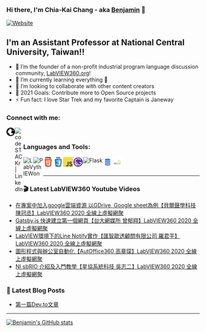 ### Hi there, I'm Chia-Kai Chang - aka [Benjamin][website] 👋

[![Website](https://img.shields.io/website?label=cckai.org&style=for-the-badge&url=https%3A%2F%2Fcckai.org)](https://cckai.org)
<!-- [![Twitter Follow](https://img.shields.io/twitter/follow/codeSTACKr?color=1DA1F2&logo=twitter&style=for-the-badge)](https://twitter.com/intent/follow?original_referer=https%3A%2F%2Fgithub.com%2FcodeSTACKr&screen_name=codeSTACKr) -->

## I'm an Assistant Professor at National Central University, Taiwan!!

- 🔭 I’m the founder of a non-profit industrial program language discussion community, [LabVIEW360.org](https://labview360.org)!
- 🌱 I’m currently learning everything 🤣
- 👯 I’m looking to collaborate with other content creators
- 🥅 2021 Goals: Contribute more to Open Source projects
- ⚡ Fun fact: I love Star Trek and my favorite Captain is Janeway

### Connect with me:

[<img align="left" alt="cckai.org" width="22px" src="https://raw.githubusercontent.com/iconic/open-iconic/master/svg/globe.svg" />][website]
[<img align="left" alt="codeSTACKr | LinkedIn" width="22px" src="https://cdn.jsdelivr.net/npm/simple-icons@v3/icons/linkedin.svg" />][linkedin]

<br />

### Languages and Tools:
[<img align="left" alt="LabVIEW" width="26px" src="https://cdn.worldvectorlogo.com/logos/national-instruments-labview.svg" />](https://www.youtube.com/c/LabVIEW360org)
[<img align="left" alt="Python" width="26px" src="https://upload.wikimedia.org/wikipedia/commons/thumb/c/c3/Python-logo-notext.svg/2048px-Python-logo-notext.svg.png" />](https://forum.labview360.org/c/python/87)
<img align="left" alt="HTML5" width="26px" src="https://raw.githubusercontent.com/github/explore/80688e429a7d4ef2fca1e82350fe8e3517d3494d/topics/html/html.png" />
<img align="left" alt="CSS3" width="26px" src="https://raw.githubusercontent.com/github/explore/80688e429a7d4ef2fca1e82350fe8e3517d3494d/topics/css/css.png" />
<img align="left" alt="JavaScript" width="26px" src="https://raw.githubusercontent.com/github/explore/80688e429a7d4ef2fca1e82350fe8e3517d3494d/topics/javascript/javascript.png" />
<img align="left" alt="Gatsby" width="26px" src="https://raw.githubusercontent.com/github/explore/e94815998e4e0713912fed477a1f346ec04c3da2/topics/gatsby/gatsby.png" />
<img align="left" alt="Flask" height="26px" src="https://cdn.icon-icons.com/icons2/2699/PNG/512/pocoo_flask_logo_icon_168045.png" />
<img align="left" alt="SQL" width="26px" src="https://raw.githubusercontent.com/github/explore/80688e429a7d4ef2fca1e82350fe8e3517d3494d/topics/sql/sql.png" />
<img align="left" alt="MySQL" width="26px" src="https://raw.githubusercontent.com/github/explore/80688e429a7d4ef2fca1e82350fe8e3517d3494d/topics/mysql/mysql.png" />

<br />
<br />

---
### 🎬 Latest LabVIEW360 Youtube Videos
<!-- LabVIEW360_YOUTUBE:START -->
- [在專案中加入google雲端資源 以GDrive, Google sheet為例【貝爾聲學科技 陳冠丞】LabVIEW360 2020 全線上虛擬網聚](https://www.youtube.com/watch?v=2ojJGjThSws)
- [Gatsby.js 快速建立第一個網頁【台大網媒所 曾郁翔】LabVIEW360 2020 全線上虛擬網聚](https://www.youtube.com/watch?v=N75NyW9Fe58)
- [LabVIEW環境下的Line Notify實作【匯智歐透顧問有限公司 羅君平】LabVIEW360 2020 全線上虛擬網聚](https://www.youtube.com/watch?v=3clYjzl4ynU)
- [圖形程式與辦公室自動化【AutOffice360 高章琛】LabVIEW360 2020 全線上虛擬網聚](https://www.youtube.com/watch?v=QSQOO9x7Uh8)
- [NI sbRIO 介紹及入門教學【星協系統科技 吳志二】LabVIEW360 2020 全線上虛擬網聚](https://www.youtube.com/watch?v=U2VNDdAlaH8)
<!-- LabVIEW360_YOUTUBE:END -->

### 📕 Latest Blog Posts
<!-- BLOG-POST-LIST:START -->
- [第一篇Dev.to文章](https://dev.to/benctw/dev-to-2g69)
<!-- BLOG-POST-LIST:END -->

---

[![Benjamin's GitHub stats](https://github-readme-stats.vercel.app/api?username=benctw&show_icons=true&hide_border=true)](https://github.com/anuraghazra/github-readme-stats)



[website]: https://cckai.org
[linkedin]: https://www.linkedin.com/in/chiakaichang